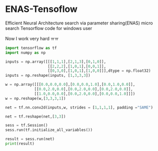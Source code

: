 # ENAS-Tensoflow
Efficient Neural Architecture search via parameter sharing(ENAS) micro search Tensorflow code for windows user

Now I work very hard ㅠㅠ

```python
import tensorflow as tf
import numpy as np

inputs = np.array([[[1,1,1],[2,1,3],[0,1,0]],
                   [[2,2,2],[1,0,1],[0,0,1]],
                   [[0,3,0],[1,0,1],[1,0,0]]],dtype = np.float32)
inputs = np.reshape(inputs, [1,3,3,3])

w = np.array([[[0.0,0.0,0.0],[0.0,0.0,1.0],[0.0,1.0,0.0]],
             [[0.0,2.0,0.0],[0.0,2.0,0.0],[0.0,2.0,0.0]], 
             [[1.0,0.0,0.0],[0.0,2.0,0.0],[0.0,0.0,1.0]]])
w = np.reshape(w,[3,3,3,1])

net = tf.nn.conv2d(inputs,w, strides = [1,1,1,1], padding ="SAME")

net = tf.reshape(net,[3,3])

sess = tf.Session()
sess.run(tf.initialize_all_variables())

result = sess.run(net)
print(result)

```

